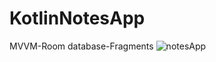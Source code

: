 # KotlinNotesApp
MVVM-Room database-Fragments
![notesApp](https://github.com/smtersoyoglu/KotlinNotesApp/assets/77547002/cbe786a3-a03d-4b35-b84b-01e7bb91e385)
